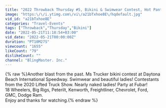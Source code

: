 ```yaml
---
title: "2022 Throwback Thursday #5, Bikini & Swimwear Contest, Hot Pants & More!"
image: "https:\/\/i.ytimg.com\/vi\/a21bTxhoe8E\/hqdefault.jpg"
vid_id: "a21bTxhoe8E"
categories: "Travel-Events"
tags: ["Throwback","Thursday","Bikini"]
date: "2022-05-21T11:18:54+03:00"
vid_date: "2022-05-21T00:00:00Z"
duration: "PT10M27S"
viewcount: "1655"
likeCount: "79"
dislikeCount: ""
channel: "BlingMaster. Inc."
---
```

{% raw %}Another blast from the past.  Ms Trucker bikini contest at Daytona Beach International Speedway.  Swimwear and beautiful ladies!  Contestants from the 2020 Lifted Truck Show.  Nearly naked ladies!  Party at Fubar!<br />18 Wheelers, Big Rigs, Peterilt, Kenworth, Freightliner, Chevrolet, Ford, GMC, Dodge Ram.<br />Enjoy and thanks for watching.{% endraw %}
